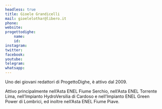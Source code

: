 ```yaml
---
headless: true
title: Gioele Grandicelli
mail: gioelelothar@libero.it
phone: 
website: 
progettodighe: 
    name: 
    id: 
instagram: 
twitter: 
facebook: 
youtube: 
telegram: 
whatsapp: 
---
```


Uno dei giovani redattori di ProgettoDighe, è attivo dal 2009.

Attivo principalmente nell’Asta ENEL Fiume Serchio, nell’Asta ENEL Torrente Lima, nell’Impianto HydroVersilia di Cardoso e nell’Impianto ENEL Green Power di Lombrici, ed inoltre nell’Asta ENEL Fiume Piave.